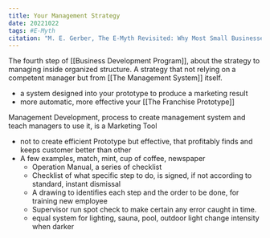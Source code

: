 ```yaml
---
title: Your Management Strategy
date: 20221022
tags: #E-Myth
citation: "M. E. Gerber, The E-Myth Revisited: Why Most Small Businesses Don’t Work and What to Do About It. Harper Collins, 2009."
---
```

The fourth step of [[Business Development Program]], about the strategy to managing inside organized structure. A strategy that not relying on a competent manager but from [[The Management System]] itself. 
- a system designed into your prototype to produce a marketing result
- more automatic, more effective your [[The Franchise Prototype]]

Management Development, process to create management system and teach managers to use it, is a Marketing Tool
- not to create efficient Prototype but effective, that profitably finds and keeps customer better than other
- A few examples, match, mint, cup of coffee, newspaper
	- Operation Manual, a series of checklist
	- Checklist of what specific step to do, is signed, if not according to standard, instant dismissal
	- A drawing to identifies each step and the order to be done, for training new employee
	- Supervisor run spot check to make certain any error caught in time.
	- equal system for lighting, sauna, pool, outdoor light change intensity when darker